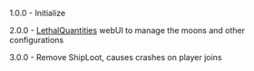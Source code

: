 1.0.0 - Initialize

2.0.0 - [LethalQuantities](https://thunderstore.io/c/lethal-company/p/BananaPuncher714/LethalQuantities/) webUI to manage the moons and other configurations

3.0.0 - Remove ShipLoot, causes crashes on player joins
